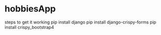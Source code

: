 # hobbiesApp

steps to get it working 
pip install django
pip install django-crispy-forms
pip install crispy_bootstrap4